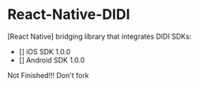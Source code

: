 
# React-Native-DIDI

[React Native] bridging library that integrates DIDI SDKs:

- [] iOS SDK 1.0.0
- [] Android SDK 1.0.0

Not Finished!!! Don't fork
